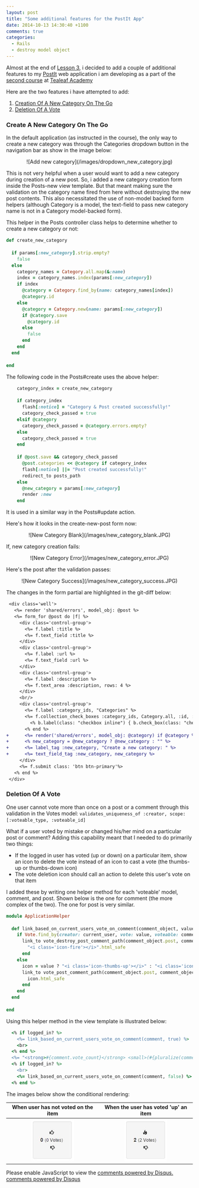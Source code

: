 ```yaml
---
layout: post
title: "Some additional features for the PostIt App"
date: 2014-10-13 14:30:40 +1100
comments: true
categories: 
  - Rails
  - destroy model object
---
```


Almost at the end of [Lesson 3](/2014/10/12/quiz-for-rails-beginners-3/), i decided to add a couple of additional features to my [PostIt](http://ppj-postit.herokuapp.com/) web application i am developing as a part of the [second course](http://www.gotealeaf.com/curriculum#!rails) at [Tealeaf Academy](http://www.gotealeaf.com/)

<!-- more -->

Here are the two features i have attempted to add:

1. [Creation Of A New Category On The Go](#new_category)
2. [Deletion Of A Vote](#vote_deletion)

<a name='new_category'></a>
### Create A New Category On The Go
In the default application (as instructed in the course), the only way to create a new category was through the Categories dropdown button in the navigation bar as show in the image below:

<center>![Add new category](/images/dropdown_new_category.jpg)</center>

This is not very helpful when a user would want to add a new category during creation of a new post. So, i added a new category creation form inside the Posts-new view template. But that meant making sure the validation on the category name fired from here without destroying the new post contents. This also necessitated the use of non-model backed form helpers (although Category is a model, the text-field to pass new category name is not in a Category model-backed form).

This helper in the Posts controller class helps to determine whether to create a new category or not:
```Ruby posts_controller.rb : create_new_category
def create_new_category

  if params[:new_category].strip.empty?
    false
  else
    category_names = Category.all.map(&:name)
    index = category_names.index(params[:new_category])
    if index
      @category = Category.find_by(name: category_names[index])
      @category.id
    else
      @category = Category.new(name: params[:new_category])
      if @category.save
        @category.id
      else
        false
      end
    end
  end

end
```

The following code in the Posts#create uses the above helper:
```Ruby posts_controller.rb : create
    category_index = create_new_category

    if category_index
      flash[:notice] = "Category & Post created successfully!"
      category_check_passed = true
    elsif @category
      category_check_passed = @category.errors.empty?
    else
      category_check_passed = true
    end

    if @post.save && category_check_passed
      @post.categories << @category if category_index
      flash[:notice] ||= "Post created successfully!"
      redirect_to posts_path
    else
      @new_category = params[:new_category]
      render :new
    end
```

It is used in a similar way in the Posts#update action.

Here's how it looks in the create-new-post form now:
<center>![New Category Blank](/images/new_category_blank.JPG)</center>

If, new category creation fails:
<center>![New Category Error](/images/new_category_error.JPG)</center>

Here's the post after the validation passes:
<center>![New Category Success](/images/new_category_success.JPG)</center>

The changes in the form partial are highlighted in the git-diff below:
```diff views/posts/\_form.html.erb
 <div class='well'>
   <%= render 'shared/errors', model_obj: @post %>
   <%= form_for @post do |f| %>
     <div class='control-group'>
       <%= f.label :title %>
       <%= f.text_field :title %>
     </div>
     <div class='control-group'>
       <%= f.label :url %>
       <%= f.text_field :url %>
     </div>
     <div class='control-group'>
       <%= f.label :description %>
       <%= f.text_area :description, rows: 4 %>
     </div>
     <br/>
     <div class='control-group'>
       <%= f.label :category_ids, "Categories" %>
       <%= f.collection_check_boxes :category_ids, Category.all, :id, :name do |b| %>
         <% b.label(class: "checkbox inline") { b.check_box(class: "checkbox inline") + b.text } %>
       <% end %>
+      <%= render('shared/errors', model_obj: @category) if @category %>
+      <% new_category = @new_category ? @new_category : "" %>
+      <%= label_tag :new_category, "Create a new category: " %>
+      <%= text_field_tag :new_category, new_category %>
     </div>
     <%= f.submit class: 'btn btn-primary'%>
   <% end %>
 </div>
```

<a name='vote_deletion'></a>
### Deletion Of A Vote
One user cannot vote more than once on a post or a comment through this validation in the Votes model:
`validates_uniqueness_of :creator, scope: [:voteable_type, :voteable_id]`

What if a user voted by mistake or changed his/her mind on a particular post or comment? Adding this capability meant that I needed to do primarily two things:
- If the logged in user has voted (up or down) on a particular item, show an icon to delete the vote instead of an icon to cast a vote (the thumbs-up or thumbs-down icon)
- The vote deletion icon should call an action to delete this user's vote on that item

I added these by writing one helper method for each 'voteable' model, comment, and post. Shown below is the one for comment (the more complex of the two). The one for post is very similar.
``` Ruby /app/helpers/application_helper.rb
module ApplicationHelper

  def link_based_on_current_users_vote_on_comment(comment_object, value)
    if Vote.find_by(creator: current_user, vote: value, voteable: comment_object)
      link_to vote_destroy_post_comment_path(comment_object.post, comment_object), method: 'delete' do
        "<i class='icon-fire'></i>".html_safe
      end
    else
      icon = value ? "<i class='icon-thumbs-up'></i>" : "<i class='icon-thumbs-down'></i>"
      link_to vote_post_comment_path(comment_object.post, comment_object, vote: value), method: 'post' do
        icon.html_safe
      end
    end
  end

end

```

Using this helper method in the view template is illustrated below:
``` Ruby \_comments.html.erb
  <% if logged_in? %>
    <%= link_based_on_current_users_vote_on_comment(comment, true) %>
    <br>
  <% end %>
  <%= "<strong>#{comment.vote_count}</strong> <small>(#{pluralize(comment.votes.size, "Vote")})</small>".html_safe %>
  <% if logged_in? %>
    <br>
    <%= link_based_on_current_users_vote_on_comment(comment, false) %>
  <% end %>
```

The images below show the conditional rendering:

When user has not voted on the item | When the user has voted 'up' an item
:----------------------------------:|:------------------------------------:
![Vote Box No Delete](/images/Votes_no_delete.JPG) | ![Vote Box No Delete](/images/Votes_with_delete.JPG)


<div id="disqus_thread"></div>
<script type="text/javascript">
    /* * * CONFIGURATION VARIABLES: EDIT BEFORE PASTING INTO YOUR WEBPAGE * * */
    var disqus_shortname = 'ppjgithubio'; // required: replace example with your forum shortname

    /* * * DON'T EDIT BELOW THIS LINE * * */
    (function() {
        var dsq = document.createElement('script'); dsq.type = 'text/javascript'; dsq.async = true;
        dsq.src = '//' + disqus_shortname + '.disqus.com/embed.js';
        (document.getElementsByTagName('head')[0] || document.getElementsByTagName('body')[0]).appendChild(dsq);
    })();
</script>
<noscript>Please enable JavaScript to view the <a href="http://disqus.com/?ref_noscript">comments powered by Disqus.</a></noscript>
<a href="http://disqus.com" class="dsq-brlink">comments powered by <span class="logo-disqus">Disqus</span></a>
 
